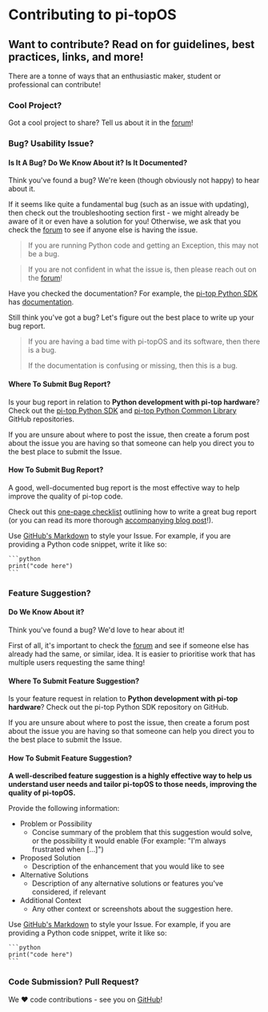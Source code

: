 # Contributing to pi-topOS

## Want to contribute? Read on for guidelines, best practices, links, and more!

There are a tonne of ways that an enthusiastic maker, student or professional can contribute!

### Cool Project?
Got a cool project to share? Tell us about it in the [forum](https://forum.pi-top.com/c/pi-top-software)!

### Bug? Usability Issue?
#### Is It A Bug? Do We Know About it? Is It Documented?
Think you've found a bug? We're keen (though obviously not happy) to hear about it.

If it seems like quite a fundamental bug (such as an issue with updating), then check out the troubleshooting section first - we might already be aware of it or even have a solution for you! Otherwise, we ask that you check the [forum](https://forum.pi-top.com/c/pi-top-software) to see if anyone else is having the issue.

> If you are running Python code and getting an Exception, this may not be a bug.

> If you are not confident in what the issue is, then please reach out on the [forum](https://forum.pi-top.com/c/pi-top-software)!

Have you checked the documentation? For example, the [pi-top Python SDK](https://github.com/pi-top/pi-top-Python-SDK) has [documentation](http://docs.pi-top.com/).

Still think you've got a bug? Let's figure out the best place to write up your bug report.

> If you are having a bad time with pi-topOS and its software, then there is a bug.
>
> If the documentation is confusing or missing, then this is a bug.

#### Where To Submit Bug Report?
Is your bug report in relation to **Python development with pi-top hardware**? Check out the [pi-top Python SDK](https://github.com/pi-top/pi-top-Python-SDK) and [pi-top Python Common Library](https://github.com/pi-top/pi-top-Python-Common-Library) GitHub repositories.

<!-- TODO -->
<!-- Otherwise, check out Technical Details for information about how pi-topOS is organised and how to track down the appropriate GitHub repository for a bug report. Once there, be sure to check to see if there are any existing Issues and/or Pull Requests. -->

If you are unsure about where to post the issue, then create a forum post about the issue you are having so that someone can help you direct you to the best place to submit the Issue.

#### How To Submit Bug Report?
A good, well-documented bug report is the most effective way to help improve the quality of pi-top code.

Check out this [one-page checklist](https://s3-eu-west-1.amazonaws.com/prod.ghost.blog/blog/2018/11/Ultimate-bug-tracking-checklist_Markerio.pdf) outlining how to write a great bug report (or you can read its more thorough [accompanying blog post](https://marker.io/blog/write-bug-report)!).

<!-- TODO -->
<!-- > Check out Collecting and Reviewing System Information to find out more about how to collect information about your system. -->

Use [GitHub's Markdown](https://guides.github.com/pdfs/markdown-cheatsheet-online.pdf) to style your Issue. For example, if you are providing a Python code snippet, write it like so:

````
```python
print("code here")
```
````

### Feature Suggestion?
#### Do We Know About it?
Think you've found a bug? We'd love to hear about it!

First of all, it's important to check the [forum](https://forum.pi-top.com/c/pi-top-software) and see if someone else has already had the same, or similar, idea. It is easier to prioritise work that has multiple users requesting the same thing!

#### Where To Submit Feature Suggestion?
Is your feature request in relation to **Python development with pi-top hardware**? Check out the pi-top Python SDK repository on GitHub.

<!-- TODO -->
<!-- Otherwise, check out pi-topOS Technical Details for information about how pi-topOS is organised and how to track down the appropriate GitHub repository for a bug report. Once there, be sure to check to see if there are any existing Issues and/or Pull Requests. -->

If you are unsure about where to post the issue, then create a forum post about the issue you are having so that someone can help you direct you to the best place to submit the Issue.

#### How To Submit Feature Suggestion?
**A well-described feature suggestion is a highly effective way to help us understand user needs and tailor pi-topOS to those needs, improving the quality of pi-topOS.**

Provide the following information:

- Problem or Possibility
  - Concise summary of the problem that this suggestion would solve, or the possibility it would enable (For example: "I'm always frustrated when [...]")
- Proposed Solution
  - Description of the enhancement that you would like to see
- Alternative Solutions
  - Description of any alternative solutions or features you've considered, if relevant
- Additional Context
  - Any other context or screenshots about the suggestion here.

Use [GitHub's Markdown](https://guides.github.com/pdfs/markdown-cheatsheet-online.pdf) to style your Issue. For example, if you are providing a Python code snippet, write it like so:

````
```python
print("code here")
```
````

### Code Submission? Pull Request?
We ❤️ code contributions - see you on [GitHub](https://github.com/pi-top/)!
